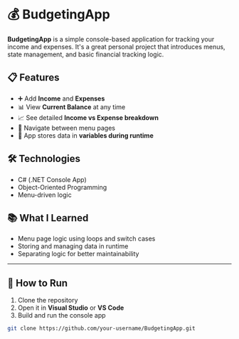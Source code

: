 # 💰 BudgetingApp

**BudgetingApp** is a simple console-based application for tracking your income and expenses. It's a great personal project that introduces menus, state management, and basic financial tracking logic.

## 📋 Features

- ➕ Add **Income** and **Expenses**
- 📊 View **Current Balance** at any time
- 📈 See detailed **Income vs Expense breakdown**
- 🔁 Navigate between menu pages
- 💾 App stores data in **variables during runtime**

## 🛠️ Technologies

- C# (.NET Console App)
- Object-Oriented Programming
- Menu-driven logic

## 📚 What I Learned

- Menu page logic using loops and switch cases
- Storing and managing data in runtime
- Separating logic for better maintainability

---

## 🚀 How to Run

1. Clone the repository
2. Open it in **Visual Studio** or **VS Code**
3. Build and run the console app

```bash
git clone https://github.com/your-username/BudgetingApp.git
